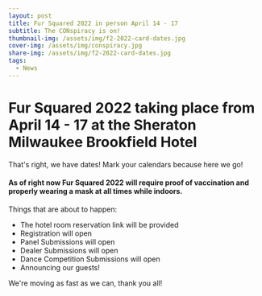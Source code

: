 ```yaml
---
layout: post
title: Fur Squared 2022 in person April 14 - 17
subtitle: The CONspiracy is on!
thumbnail-img: /assets/img/f2-2022-card-dates.jpg
cover-img: /assets/img/conspiracy.jpg
share-img: /assets/img/f2-2022-card-dates.jpg
tags:
  - News
---
```



# Fur Squared 2022 taking place from April 14 - 17 at the Sheraton Milwaukee Brookfield Hotel
That's right, we have dates!  Mark your calendars because here we go!

#### As of right now Fur Squared 2022 will require proof of vaccination and properly wearing a mask at all times while indoors.

Things that are about to happen:
* The hotel room reservation link will be provided
* Registration will open
* Panel Submissions will open
* Dealer Submissions will open
* Dance Competition Submissions will open
* Announcing our guests!

We're moving as fast as we can, thank you all!

